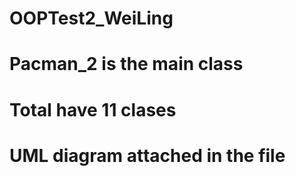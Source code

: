 # OOPTest2_WeiLing
# Pacman_2 is the main class
# Total have 11 clases
# UML diagram attached in the file
